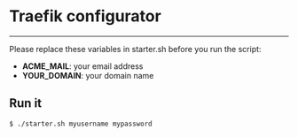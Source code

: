 # Traefik configurator
---
Please replace these variables in starter.sh before you run the script:
* **ACME_MAIL**: your email address
* **YOUR_DOMAIN**: your domain name

## Run it

<div class="termy">

```console
$ ./starter.sh myusername mypassword

```

</div>
